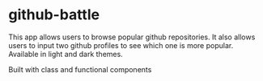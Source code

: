 # github-battle
This app allows users to browse popular github repositories. It also allows users to input two github profiles to see which one is more popular. 
Available in light and dark themes.

Built with class and functional components
